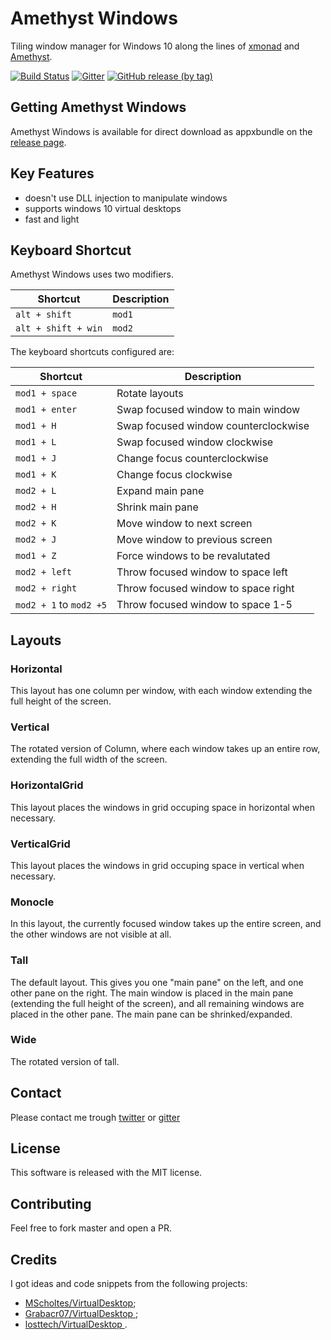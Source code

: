 # Amethyst Windows

Tiling window manager for Windows 10 along the lines of [xmonad](https://xmonad.org/) and [Amethyst](https://ianyh.com/amethyst/).

[![Build Status](https://dev.azure.com/giuseppesorrentino/AmethystWindows/_apis/build/status/glsorre.amethystwindows?branchName=master)](https://dev.azure.com/giuseppesorrentino/AmethystWindows/_build/latest?definitionId=1&branchName=master)
[![Gitter](https://badges.gitter.im/glsorre/amethystwindows.svg)](https://gitter.im/glsorre/amethystwindows?utm_source=badge&utm_medium=badge&utm_campaign=pr-badge)
[![GitHub release (by tag)](https://img.shields.io/github/downloads/glsorre/amethystwindows/latest/total?label=download)](https://github.com/glsorre/amethystwindows/releases)

## Getting Amethyst Windows

Amethyst Windows is available for direct download as appxbundle on the [release page](https://github.com/glsorre/amethystwindows/releases).

## Key Features

- doesn't use DLL injection to manipulate windows
- supports windows 10 virtual desktops
- fast and light

## Keyboard Shortcut

Amethyst Windows uses two modifiers.

| Shortcut                  | Description                          |
|---------------------------|--------------------------------------|
| `alt + shift`             | `mod1`                               |
| `alt + shift + win`       | `mod2`                               |


The keyboard shortcuts configured are:

| Shortcut                  | Description                          |
|---------------------------|--------------------------------------|
| `mod1 + space`            | Rotate layouts                       |
| `mod1 + enter`            | Swap focused window to main window   |
| `mod1 + H`                | Swap focused window counterclockwise |
| `mod1 + L`                | Swap focused window clockwise        |
| `mod1 + J`                | Change focus counterclockwise        |
| `mod1 + K`                | Change focus clockwise               |
| `mod2 + L`                | Expand main pane                     |
| `mod2 + H`                | Shrink main pane                     |
| `mod2 + K`                | Move window to next screen           |
| `mod2 + J`                | Move window to previous screen       |
| `mod1 + Z`                | Force windows to be revalutated      |
| `mod2 + left `            | Throw focused window to space left   |
| `mod2 + right`            | Throw focused window to space right  |
| `mod2 + 1` to `mod2 +5`   | Throw focused window to space 1-5    |

## Layouts

### Horizontal
This layout has one column per window, with each window extending the full height of the screen.

### Vertical
The rotated version of Column, where each window takes up an entire row, extending the full width of the screen.

### HorizontalGrid
This layout places the windows in grid occuping space in horizontal when necessary.

### VerticalGrid
This layout places the windows in grid occuping space in vertical when necessary.

### Monocle
In this layout, the currently focused window takes up the entire screen, and the other windows are not visible at all.

### Tall
The default layout. This gives you one "main pane" on the left, and one other pane on the right. The main window is placed in the main pane (extending the full height of the screen), and all remaining windows are placed in the other pane. The main pane can be shrinked/expanded.

### Wide
The rotated version of tall.

## Contact

Please contact me trough [twitter](https://twitter.com/glsorre) or [gitter](https://gitter.im/glsorre/amethystwindows)

## License

This software is released with the MIT license.

## Contributing

Feel free to fork master and open a PR.

## Credits

I got ideas and code snippets from the following projects:
- [MScholtes/VirtualDesktop](https://github.com/MScholtes/VirtualDesktop);
- [Grabacr07/VirtualDesktop ](https://github.com/Grabacr07/VirtualDesktop);
- [losttech/VirtualDesktop ](https://github.com/losttech/VirtualDesktop).

